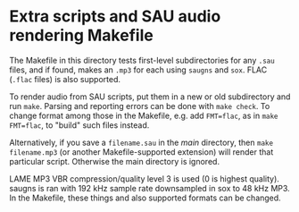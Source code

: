 Extra scripts and SAU audio rendering Makefile
==============================================

The Makefile in this directory tests first-level subdirectories for
any `.sau` files, and if found, makes an `.mp3` for each using `saugns`
and `sox`. FLAC (`.flac` files) is also supported.

To render audio from SAU scripts, put them in a new or old subdirectory
and run `make`. Parsing and reporting errors can be done with `make check`.
To change format among those in the Makefile, e.g. add `FMT=flac`,
as in `make FMT=flac`, to "build" such files instead.

Alternatively, if you save a `filename.sau` in the *main* directory, then
`make filename.mp3` (or another Makefile-supported extension) will render
that particular script. Otherwise the main directory is ignored.

LAME MP3 VBR compression/quality level 3 is used (0 is highest quality).
saugns is ran with 192 kHz sample rate downsampled in sox to 48 kHz MP3.
In the Makefile, these things and also supported formats can be changed.
